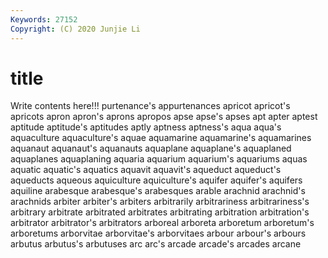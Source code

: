 ```yaml
---
Keywords: 27152
Copyright: (C) 2020 Junjie Li
---
```


# title

Write contents here!!!
purtenance's 
appurtenances 
apricot
apricot's 
apricots 
apron 
apron's 
aprons 
apropos 
apse 
apse's 
apses 
apt
apter 
aptest 
aptitude 
aptitude's 
aptitudes 
aptly 
aptness 
aptness's 
aqua 
aqua's
aquaculture 
aquaculture's 
aquae 
aquamarine 
aquamarine's 
aquamarines 
aquanaut 
aquanaut's 
aquanauts 
aquaplane
aquaplane's 
aquaplaned 
aquaplanes 
aquaplaning 
aquaria 
aquarium 
aquarium's 
aquariums 
aquas 
aquatic
aquatic's 
aquatics 
aquavit 
aquavit's 
aqueduct 
aqueduct's 
aqueducts 
aqueous 
aquiculture 
aquiculture's
aquifer 
aquifer's 
aquifers 
aquiline 
arabesque 
arabesque's 
arabesques 
arable 
arachnid 
arachnid's
arachnids 
arbiter 
arbiter's 
arbiters 
arbitrarily 
arbitrariness 
arbitrariness's 
arbitrary 
arbitrate 
arbitrated
arbitrates 
arbitrating 
arbitration 
arbitration's 
arbitrator 
arbitrator's 
arbitrators 
arboreal 
arboreta 
arboretum
arboretum's 
arboretums 
arborvitae 
arborvitae's 
arborvitaes 
arbour 
arbour's 
arbours 
arbutus 
arbutus's
arbutuses 
arc 
arc's 
arcade 
arcade's 
arcades 
arcane 
